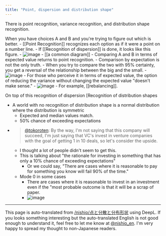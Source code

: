 ```yaml
---
title: "Point, dispersion and distribution shape"
---
```


There is point recognition, variance recognition, and distribution shape recognition.

When you have choices A and B and you're trying to figure out which is better.
    - [[Point Recognition]] recognizes each option as if it were a point on a number line.
    - If [[Recognition of dispersion]] is done, it looks like this figure.
    - ![image](https://gyazo.com/9324898fb86b09c25e28197c25d8a5ab/thumb/1000)
            - [[a common diagram]]
    - Comparing A and B in terms of expected value returns to point recognition.
    - Comparison by expectation is not the only truth.
    - When you try to compare the two with 95% certainty, you get a reversal of the relationship between the big and the small.
        - ![image](https://gyazo.com/0cb3d9d5c2ab4a253d81ee6533157d4b/thumb/1000)
    - For those who perceive it in terms of expected value, the option of reducing the variance without changing the expected value "doesn't make sense."
        - ![image](https://gyazo.com/9b0a40149fdcd460b6de970c38f5d5af/thumb/1000)
        - For example, [[rebalancing]].

On top of this recognition of dispersion [Recognition of distribution shapes
- A world with no recognition of distribution shape is a normal distribution where the distribution is symmetric
    - Expected and median values match.
    - 50% chance of exceeding expectations
- > [@tokoroten](https://twitter.com/tokoroten/status/1574983234089549825?s=21&t=FS_1IZYnJctvWUPE3fBa1g): By the way, I'm not saying that this company will succeed, I'm just saying that VC's invest in venture companies with the goal of getting 1 in 10 deals, so let's consider the upside.
    - I thought a lot of people didn't seem to get this.
    - This is talking about "the rationale for investing in something that has only a 10% chance of exceeding expectations"
        - Or we could say, "There are cases where it is reasonable to pay for something you know will fail 90% of the time."
    - Mode 0 in some cases
        - There are cases where it is reasonable to invest in an investment even if the "most probable outcome is that it will be a scrap of paper.
        - ![image](https://gyazo.com/cf0f69711542660f6ae0c83616429921/thumb/1000)



---
This page is auto-translated from [/nishio/点と分散と分布形状](https://scrapbox.io/nishio/点と分散と分布形状) using DeepL. If you looks something interesting but the auto-translated English is not good enough to understand it, feel free to let me know at [@nishio_en](https://twitter.com/nishio_en). I'm very happy to spread my thought to non-Japanese readers.